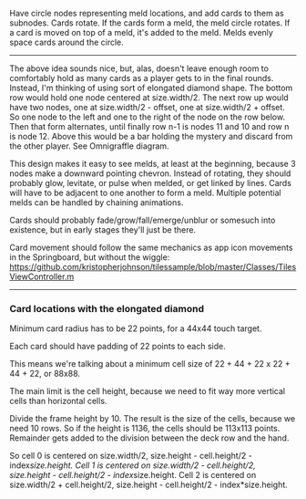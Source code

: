 Have circle nodes representing meld locations, and add cards to them as subnodes. Cards rotate. If the cards form a meld, the meld circle rotates. If a card is moved on top of a meld, it's added to the meld. Melds evenly space cards around the circle.

---------

The above idea sounds nice, but, alas, doesn't leave enough room to comfortably hold as many cards as a player gets to in the final rounds. Instead, I'm thinking of using  sort of elongated diamond shape. The bottom row would hold one node centered at size.width/2. The next row up would have two nodes, one at size.width/2 - offset, one at size.width/2 + offset. So one node to the left and one to the right of the node on the row below. Then that form alternates, until finally row n-1 is nodes 11 and 10 and row n is node 12. Above this would be a bar holding the mystery and discard from the other player. See Omnigraffle diagram.

This design makes it easy to see melds, at least at the beginning, because 3 nodes make a downward pointing chevron. Instead of rotating, they should probably glow, levitate, or pulse when melded, or get linked by lines. Cards will have to be adjacent to one another to form a meld. Multiple potential melds can be handled by chaining animations.

Cards should probably fade/grow/fall/emerge/unblur or somesuch into existence, but in early stages they'll just be there.

Card movement should follow the same mechanics as app icon movements in the Springboard, but without the wiggle: https://github.com/kristopherjohnson/tilessample/blob/master/Classes/TilesViewController.m

----------

### Card locations with the elongated diamond

Minimum card radius has to be 22 points, for a 44x44 touch target.

Each card should have padding of 22 points to each side.

This means we're talking about a minimum cell size of 22 + 44 + 22 x 22 + 44 + 22, or 88x88.

The main limit is the cell height, because we need to fit way more vertical cells than horizontal cells.

Divide the frame height by 10. The result is the size of the cells, because we need 10 rows. So if the height is 1136, the cells should be 113x113 points. Remainder gets added to the division between the deck row and the hand.

So cell 0 is centered on size.width/2, size.height - cell.height/2 - index*size.height. Cell 1 is centered on size.width/2 - cell.height/2, size.height - cell.height/2 - index*size.height. Cell 2 is centered on size.width/2 + cell.height/2, size.height - cell.height/2 - index*size.height.